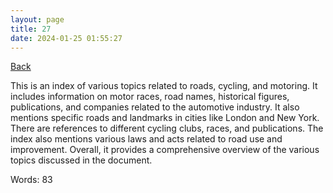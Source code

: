```yaml
---
layout: page
title: 27
date: 2024-01-25 01:55:27
---
```


[Back](./)


This is an index of various topics related to roads, cycling, and motoring. It includes information on motor races, road names, historical figures, publications, and companies related to the automotive industry. It also mentions specific roads and landmarks in cities like London and New York. There are references to different cycling clubs, races, and publications. The index also mentions various laws and acts related to road use and improvement. Overall, it provides a comprehensive overview of the various topics discussed in the document.

Words: 83